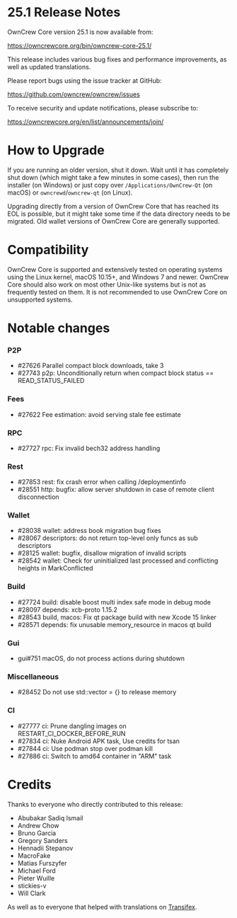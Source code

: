 25.1 Release Notes
==================

OwnCrew Core version 25.1 is now available from:

  <https://owncrewcore.org/bin/owncrew-core-25.1/>

This release includes various bug fixes and performance
improvements, as well as updated translations.

Please report bugs using the issue tracker at GitHub:

  <https://github.com/owncrew/owncrew/issues>

To receive security and update notifications, please subscribe to:

  <https://owncrewcore.org/en/list/announcements/join/>

How to Upgrade
==============

If you are running an older version, shut it down. Wait until it has completely
shut down (which might take a few minutes in some cases), then run the
installer (on Windows) or just copy over `/Applications/OwnCrew-Qt` (on macOS)
or `owncrewd`/`owncrew-qt` (on Linux).

Upgrading directly from a version of OwnCrew Core that has reached its EOL is
possible, but it might take some time if the data directory needs to be migrated. Old
wallet versions of OwnCrew Core are generally supported.

Compatibility
==============

OwnCrew Core is supported and extensively tested on operating systems
using the Linux kernel, macOS 10.15+, and Windows 7 and newer.  OwnCrew
Core should also work on most other Unix-like systems but is not as
frequently tested on them.  It is not recommended to use OwnCrew Core on
unsupported systems.

Notable changes
===============

### P2P

- #27626 Parallel compact block downloads, take 3
- #27743 p2p: Unconditionally return when compact block status == READ_STATUS_FAILED

### Fees

- #27622 Fee estimation: avoid serving stale fee estimate

### RPC

- #27727 rpc: Fix invalid bech32 address handling

### Rest

- #27853 rest: fix crash error when calling /deploymentinfo
- #28551 http: bugfix: allow server shutdown in case of remote client disconnection

### Wallet

- #28038 wallet: address book migration bug fixes
- #28067 descriptors: do not return top-level only funcs as sub descriptors
- #28125 wallet: bugfix, disallow migration of invalid scripts
- #28542 wallet: Check for uninitialized last processed and conflicting heights in MarkConflicted

### Build

- #27724 build: disable boost multi index safe mode in debug mode
- #28097 depends: xcb-proto 1.15.2
- #28543 build, macos: Fix qt package build with new Xcode 15 linker
- #28571 depends: fix unusable memory_resource in macos qt build

### Gui

- gui#751 macOS, do not process actions during shutdown

### Miscellaneous

- #28452 Do not use std::vector = {} to release memory

### CI

- #27777 ci: Prune dangling images on RESTART_CI_DOCKER_BEFORE_RUN
- #27834 ci: Nuke Android APK task, Use credits for tsan
- #27844 ci: Use podman stop over podman kill
- #27886 ci: Switch to amd64 container in "ARM" task

Credits
=======

Thanks to everyone who directly contributed to this release:

- Abubakar Sadiq Ismail
- Andrew Chow
- Bruno Garcia
- Gregory Sanders
- Hennadii Stepanov
- MacroFake
- Matias Furszyfer
- Michael Ford
- Pieter Wuille
- stickies-v
- Will Clark

As well as to everyone that helped with translations on
[Transifex](https://www.transifex.com/owncrew/owncrew/).